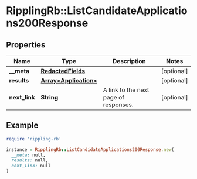 # RipplingRb::ListCandidateApplications200Response

## Properties

| Name | Type | Description | Notes |
| ---- | ---- | ----------- | ----- |
| **__meta** | [**RedactedFields**](RedactedFields.md) |  | [optional] |
| **results** | [**Array&lt;Application&gt;**](Application.md) |  | [optional] |
| **next_link** | **String** | A link to the next page of responses. | [optional] |

## Example

```ruby
require 'rippling-rb'

instance = RipplingRb::ListCandidateApplications200Response.new(
  __meta: null,
  results: null,
  next_link: null
)
```

